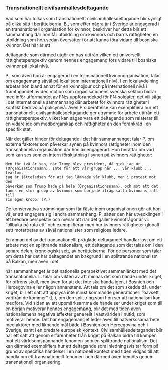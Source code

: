 ### Transnationellt civilsamhällesdeltagande

Vad som här tolkas som transnationellt civilsamhällesdeltagande blir synligt på
olika sätt i berättelserna. B., som efter några år i Sverige är engagerad i en
transnationell organisation för kvinnor, beskriver hur detta blir ett sammanhang
där hon får utbildning om kvinnors och barns rättigheter, en utbildning som hon
sedan översätter för att kunna föra vidare till bosniska kvinnor. Det här är ett


deltagande som därmed utgör en bas utifrån vilken ett universellt
rättighetsperspektiv genom hennes engagemang förs vidare till bosniska kvinnor
på lokal nivå.

P., som även hon är engagerad i en transnationell kvinnoorganisation, talar om
engagemang såväl på lokal som internationell nivå. I en lokalavdelning arbetar
hon bland annat för en kvinnojour och på internationell nivå i framtagandet av
den motion som organisationens svenska sektion bidrar med inför utformandet
av FN:s uppförandekod för FN-soldater, det vill säga i det internationella
sammanhang där arbetet för kvinnors rättigheter i konflikt bedrivs på policynivå.
Även P.s berättelse kan exemplifiera hur ett transnationellt
civilsamhällesdeltagande ger utrymme för arbete utifrån ett rättighetsperspektiv,
vilket kan sägas vara ett deltagande som relaterar till en vidare idé om
medborgarskap och rättigheter än den förankrad i en specifik stat.

När det gäller hinder för deltagande i det här sammanhanget talar P. om externa
faktorer som påverkar synen på kvinnors rättigheter inom den transnationella
organisation där hon är engagerad. Hon berättar om vad som kan ses som en
intern förskjutning i synen på kvinnors rättigheter:

```
Men för två år sen, när Trump blev president, då gick jag ur
(Organisationsnamn). Inte för att vår grupp här ... vår klubb ... tvärtom,
jag är jätteledsen för att jag lämnade vår klubb, men i protest mot den
påverkan som Trump hade på hela (Organisationsnamn), och mot att det
fanns en stor grupp av kvinnor som började ifrågasätta kvinnans rätt till
sin egen kropp. (P.)
```
De konservativa strömningar som får fäste inom organisationen gör att hon väljer
att engagera sig i andra sammanhang. P. sätter den här utvecklingen i ett bredare
perspektiv och menar att när det gäller kvinnofrågor är vi: ”tillbaka på ruta ett”
och exemplifierar med hur kvinnors rättigheter globalt sett motarbetas av såväl
nationalister som religiösa ledare.

En annan del av det transnationellt präglade deltagandet handlar just om ett arbete
mot en splittrande nationalism, ett deltagande som det talas om i den senare delen,
kronologiskt sett, av berättelserna. För de personer som talar om detta har det här
deltagandet en bakgrund i en splittrande nationalism på Balkan, men även i det


här sammanhanget är det nationella perspektivet sammanlänkat med det
transnationella. L. talar om vikten av att minnas det som hände under kriget, för
offrens skull, men även för att det inte ska hända igen, i Bosnien och Hercegovina
eller någon annanstans. Att tala om det som skedde då, under kriget, blir ett sätt
att upplysa inte minst kommande generationer: ”oavsett varifrån de kommer”
(L.), om den splittring som hon ser att nationalism kan medföra. Vid sidan av att
uppmärksamma de händelser under kriget som till en början motiverar hennes
engagemang, blir det med tiden även nationalismens negativa effekter generellt i
västvärlden i nutid, som motiverar henne. Det här engagemanget leder även till
nätverkssamarbete med aktörer med liknande mål både i Bosnien och
Hercegovina och i Sverige, samt i en bredare europeisk kontext.
Civilsamhällesdeltagandet blir här ett sätt att genom erfarenheter från kriget på
Balkan bidra till kampen mot ett världsomspännande fenomen som en splittrande
nationalism. Det kan därmed exemplifiera hur ett deltagande som inledningsvis
tar form på grund av specifika händelser i en nationell kontext med tiden vidgas
till att handla om ett transnationellt fenomen och därmed även bemöts genom
transnationell organisering.

